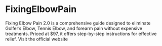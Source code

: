 # FixingElbowPain
​Fixing Elbow Pain 2.0 is a comprehensive guide designed to eliminate Golfer’s Elbow, Tennis Elbow, and forearm pain without expensive treatments. Priced at $97, it offers step-by-step instructions for effective relief. Visit the official website

